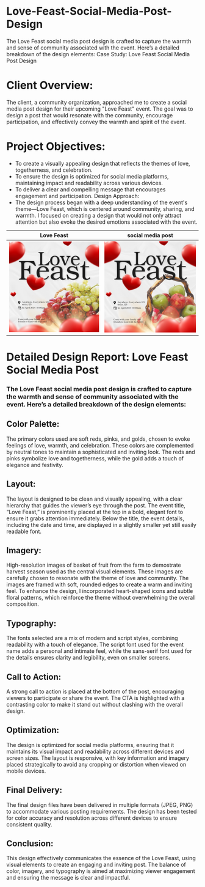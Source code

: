 # Love-Feast-Social-Media-Post-Design
The Love Feast social media post design is crafted to capture the warmth and sense of community associated with the event. Here’s a detailed breakdown of the design elements:
Case Study: Love Feast Social Media Post Design

# Client Overview:
The client, a community organization, approached me to create a social media post design for their upcoming "Love Feast" event. The goal was to design a post that would resonate with the community, encourage participation, and effectively convey the warmth and spirit of the event.

# Project Objectives:

- To create a visually appealing design that reflects the themes of love, togetherness, and celebration.
- To ensure the design is optimized for social media platforms, maintaining impact and readability across various devices.
- To deliver a clear and compelling message that encourages engagement and participation.
Design Approach:
- The design process began with a deep understanding of the event's theme—Love Feast, which is centered around community, sharing, and warmth. I focused on creating a design that would not only attract attention but also evoke the desired emotions associated with the event.


Love Feast           |      social media post
:-------------------:|:------------------------:
![](1.png)           |    ![](2.png)




# Detailed Design Report: Love Feast Social Media Post

### The Love Feast social media post design is crafted to capture the warmth and sense of community associated with the event. Here’s a detailed breakdown of the design elements:

## Color Palette:
The primary colors used are soft reds, pinks, and golds, chosen to evoke feelings of love, warmth, and celebration. These colors are complemented by neutral tones to maintain a sophisticated and inviting look. The reds and pinks symbolize love and togetherness, while the gold adds a touch of elegance and festivity.

## Layout:
The layout is designed to be clean and visually appealing, with a clear hierarchy that guides the viewer’s eye through the post. The event title, “Love Feast,” is prominently placed at the top in a bold, elegant font to ensure it grabs attention immediately. Below the title, the event details, including the date and time, are displayed in a slightly smaller yet still easily readable font.

## Imagery:
High-resolution images of basket of fruit from the farm to demostrate harvest season  used as the central visual elements. These images are carefully chosen to resonate with the theme of love and community. The images are framed with soft, rounded edges to create a warm and inviting feel. To enhance the design, I incorporated heart-shaped icons and subtle floral patterns, which reinforce the theme without overwhelming the overall composition.

## Typography:
The fonts selected are a mix of modern and script styles, combining readability with a touch of elegance. The script font used for the event name adds a personal and intimate feel, while the sans-serif font used for the details ensures clarity and legibility, even on smaller screens.

## Call to Action:
A strong call to action is placed at the bottom of the post, encouraging viewers to participate or share the event. The CTA is highlighted with a contrasting color to make it stand out without clashing with the overall design.

## Optimization:
The design is optimized for social media platforms, ensuring that it maintains its visual impact and readability across different devices and screen sizes. The layout is responsive, with key information and imagery placed strategically to avoid any cropping or distortion when viewed on mobile devices.

## Final Delivery:
The final design files have been delivered in multiple formats (JPEG, PNG) to accommodate various posting requirements. The design has been tested for color accuracy and resolution across different devices to ensure consistent quality.

## Conclusion:
This design effectively communicates the essence of the Love Feast, using visual elements to create an engaging and inviting post. The balance of color, imagery, and typography is aimed at maximizing viewer engagement and ensuring the message is clear and impactful.
